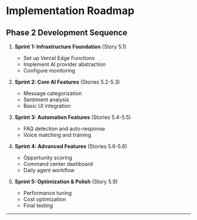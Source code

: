 # Implementation Roadmap

## Phase 2 Development Sequence

1. **Sprint 1: Infrastructure Foundation** (Story 5.1)
   - Set up Vercel Edge Functions
   - Implement AI provider abstraction
   - Configure monitoring

2. **Sprint 2: Core AI Features** (Stories 5.2-5.3)
   - Message categorization
   - Sentiment analysis
   - Basic UI integration

3. **Sprint 3: Automation Features** (Stories 5.4-5.5)
   - FAQ detection and auto-response
   - Voice matching and training

4. **Sprint 4: Advanced Features** (Stories 5.6-5.8)
   - Opportunity scoring
   - Command center dashboard
   - Daily agent workflow

5. **Sprint 5: Optimization & Polish** (Story 5.9)
   - Performance tuning
   - Cost optimization
   - Final testing

---
